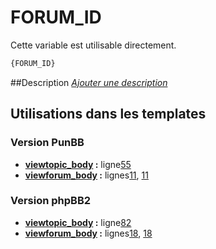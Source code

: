 # FORUM_ID


Cette variable est utilisable directement.

```html
{FORUM_ID}
```

##Description
[*Ajouter une description*](https://fa-tvars.appspot.com/var/FORUM_ID)

## Utilisations dans les templates

### Version PunBB
* __[viewtopic_body](../tpl/var/punbb/viewtopic_body.md#readme) :__ ligne[55](../tpl/src/punbb/viewtopic_body.tpl#L55)
* __[viewforum_body](../tpl/var/punbb/viewforum_body.md#readme) :__ lignes[11](../tpl/src/punbb/viewforum_body.tpl#L11), [11](../tpl/src/punbb/viewforum_body.tpl#L11)

### Version phpBB2
* __[viewtopic_body](../tpl/var/subsilver/viewtopic_body.md#readme) :__ ligne[82](../tpl/src/subsilver/viewtopic_body.tpl#L82)
* __[viewforum_body](../tpl/var/subsilver/viewforum_body.md#readme) :__ lignes[18](../tpl/src/subsilver/viewforum_body.tpl#L18), [18](../tpl/src/subsilver/viewforum_body.tpl#L18)